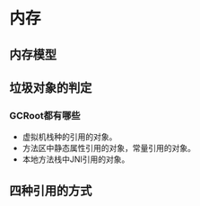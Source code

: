 # 内存

## 内存模型

## 垃圾对象的判定

### GCRoot都有哪些

* 虚拟机栈种的引用的对象。
* 方法区中静态属性引用的对象，常量引用的对象。
* 本地方法栈中JNI引用的对象。

###


## 四种引用的方式

